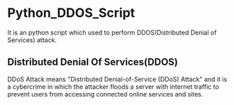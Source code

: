 # Python_DDOS_Script

It is an python script which used to perform DDOS(Distributed Denial of Services) attack.

<h2>Distributed Denial Of Services(DDOS)</h2>
DDoS Attack means "Distributed Denial-of-Service (DDoS) Attack" and it is a cybercrime in which the attacker floods a server with internet traffic to prevent users from accessing connected online services and sites.
